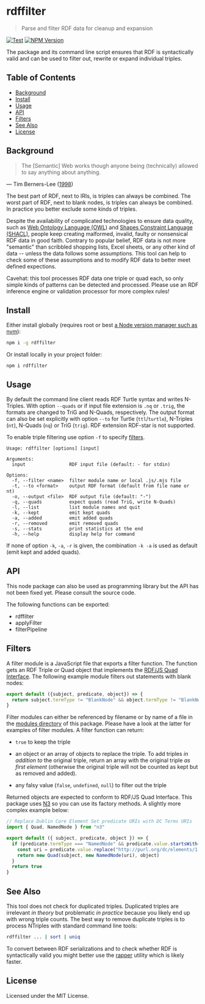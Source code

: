 # rdffilter

> Parse and filter RDF data for cleanup and expansion

[![Test](https://github.com/gbv/rdffilter/actions/workflows/test.yml/badge.svg)](https://github.com/gbv/rdffilter/actions/workflows/test.yml)
[![NPM Version](http://img.shields.io/npm/v/rdffilter.svg?style=flat)](https://www.npmjs.org/package/rdffilter)

The package and its command line script ensures that RDF is syntactically valid and can be used to filter out, rewrite or expand individual triples.

## Table of Contents

- [Background](#background)
- [Install](#install)
- [Usage](#usage)
- [API](#api)
- [Filters](#filters)
- [See Also](#see-also)
- [License](#license)

## Background

> The [Semantic] Web works though anyone being (technically) allowed to say anything about anything.

— Tim Berners-Lee ([1998](https://www.w3.org/DesignIssues/RDFnot.html))

The best part of RDF, next to IRIs, is triples can always be combined. The worst part of RDF, next to blank nodes, is triples can always be combined. In practice you better exclude some kinds of triples. 

Despite the availability of complicated technologies to ensure data quality, such as [Web Ontology Language (OWL)](https://www.w3.org/TR/owl2-overview/) and [Shapes Constraint Language (SHACL)](https://www.w3.org/TR/shacl/), people keep creating malformed, invalid, faulty or nonsensical RDF data in good faith. Contrary to popular belief, RDF data is not more "semantic" than scribbled shopping lists, Excel sheets, or any other kind of data -- unless the data follows some assumptions. This tool can help to check some of these assumptions and to modify RDF data to better meet defined expections.

Cavehat: this tool processes RDF data one triple or quad each, so only simple
kinds of patterns can be detected and processed. Please use an RDF inference
engine or validation processor for more complex rules!

## Install

Either install globally (requires root or best [a Node version manager such as nvm](https://docs.npmjs.com/downloading-and-installing-node-js-and-npm)):

~~~sh
npm i -g rdffilter
~~~

Or install locally in your project folder:

~~~
npm i rdffilter
~~~

## Usage

By default the command line client reads RDF Turtle syntax and writes
N-Triples. With option `--quads` or if input file extension is `.nq` or
`.trig`, the formats are changed to TriG and N-Quads, respectively. The output
format can also be set explicitly with option `--to` for Turtle
(`ttl`/`turtle`), N-Triples (`nt`), N-Quads (`nq`) or TriG (`trig`). RDF
extension RDF-star is not supported.

To enable triple filtering use option `-f` to specify [filters](#filters).

~~~
Usage: rdffilter [options] [input]

Arguments:
  input                RDF input file (default: - for stdin)

Options:
  -f, --filter <name>  filter module name or local .js/.mjs file
  -t, --to <format>    output RDF format (default from file name or nt)
  -o, --output <file>  RDF output file (default: "-")
  -q, --quads          expect quads (read TriG, write N-Quads)
  -l, --list           list module names and quit
  -k, --kept           emit kept quads
  -a, --added          emit added quads
  -r, --removed        emit removed quads
  -s, --stats          print statistics at the end
  -h, --help           display help for command
~~~

If none of option `-k`, `-a`, `-r` is given, the combination `-k -a` is used as default (emit kept and added quads).

## API

This node package can also be used as programming library but the API has not been fixed yet. Please consult the source code.

The following functions can be exported:

- rdffilter
- applyFilter
- filterPipeline

## Filters

A filter module is a JavaScript file that exports a filter function. The function gets an RDF Triple or Quad object that implements the [RDF/JS Quad Interface](https://rdf.js.org/data-model-spec/#quad-interface). The following example module filters out statements with blank nodes:

~~~js
export default ({subject, predicate, object}) => {
  return subject.termType != "BlankNode" && object.termType != "BlankNode"
}
~~~

Filter modules can either be referenced by filename or by name of a file in the [modules directory](modules) of this package. Please have a look at the latter for examples of filter modules. A filter function can return:

- `true` to keep the triple

- an object or an array of objects to replace the triple.  To add triples *in
  addition to* the original triple, return an array with the original triple *as
  first element* (otherwise the original triple will not be counted as kept but as
  removed and added).

- any falsy value (`false`, `undefined`, `null`) to filter out the triple

Returned objects are expected to conform to RDF/JS Quad Interface. This package uses [N3](https://www.npmjs.com/package/n3) so you can use its factory methods. A slightly more complex example below:

~~~js
// Replace Dublin Core Element Set predicate URIs with DC Terms URIs
import { Quad, NamedNode } from "n3"

export default ({ subject, predicate, object }) => {
  if (predicate.termType === "NamedNode" && predicate.value.startsWith("http://purl.org/dc/elements/1.1/")) {
    const uri = predicate.value.replace("http://purl.org/dc/elements/1.1/","http://purl.org/dc/")
    return new Quad(subject, new NamedNode(uri), object)
  }
  return true
}
~~~


## See Also

This tool does not check for duplicated triples. Duplicated triples are irrelevant *in theory* but problematic *in practice* because you likely end up with wrong triple counts. The best way to remove duplicate triples is to process NTriples with standard command line tools:

~~~sh
rdffilter ... | sort | uniq
~~~

To convert between RDF serializations and to check whether RDF is syntactically valid you might better use the [rapper](https://librdf.org/raptor/rapper.html) utility which is likely faster.

## License

Licensed under the MIT License.

